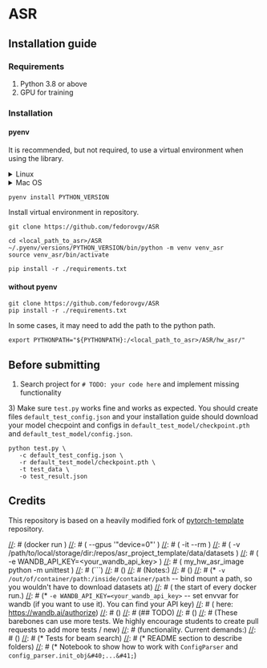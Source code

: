 # ASR

## Installation guide

### Requirements

1) Python 3.8 or above
2) GPU for training

### Installation

#### pyenv

It is recommended, but not required, to use a 
virtual environment when using the library.

<details><summary>Linux</summary>

```shell
curl -L https://github.com/pyenv/pyenv-installer/raw/master/bin/pyenv-installer | bash
export PATH="$HOME/.pyenv/bin:$PATH"
eval "$(pyenv init -)"
eval "$(pyenv virtualenv-init -)"
```

</details>

<details><summary>Mac OS</summary>

```shell
brew install pyenv
```

</details>

```shell
pyenv install PYTHON_VERSION
```

Install virtual environment in repository.

```shell
git clone https://github.com/fedorovgv/ASR

cd <local_path_to_asr>/ASR
~/.pyenv/versions/PYTHON_VERSION/bin/python -m venv venv_asr
source venv_asr/bin/activate

pip install -r ./requirements.txt
```

#### without pyenv

```shell
git clone https://github.com/fedorovgv/ASR
pip install -r ./requirements.txt
```

In some cases, it may need to add the path to the python path.

```shell
export PYTHONPATH="${PYTHONPATH}:/<local_path_to_asr>/ASR/hw_asr/"
```

## Before submitting

[//]: # (0&#41; Make sure your projects run on a new machine after complemeting the installation guide or by )

[//]: # (   running it in docker container.)
1) Search project for `# TODO: your code here` and implement missing functionality

[//]: # (2&#41; Make sure all tests work without errors)

[//]: # (   ```shell)

[//]: # (   python -m unittest discover hw_asr/tests)

[//]: # (   ```)
3) Make sure `test.py` works fine and works as expected. You should create files `default_test_config.json` and your
   installation guide should download your model checpoint and configs in `default_test_model/checkpoint.pth`
   and `default_test_model/config.json`.
   ```shell
   python test.py \
      -c default_test_config.json \
      -r default_test_model/checkpoint.pth \
      -t test_data \
      -o test_result.json
   ```

[//]: # (4&#41; Use `train.py` for training)

## Credits

This repository is based on a heavily modified fork
of [pytorch-template](https://github.com/victoresque/pytorch-template) repository.

[//]: # (## Docker)
[//]: # ()
[//]: # (You can use this project with docker. Quick start:)
[//]: # ()
[//]: # (```bash )
[//]: # (docker build -t my_hw_asr_image . )
[//]: # (docker run \)
[//]: # (   --gpus '"device=0"' \)
[//]: # (   -it --rm \)
[//]: # (   -v /path/to/local/storage/dir:/repos/asr_project_template/data/datasets \)
[//]: # (   -e WANDB_API_KEY=<your_wandb_api_key> \)
[//]: # (	my_hw_asr_image python -m unittest )
[//]: # (```)
[//]: # ()
[//]: # (Notes:)
[//]: # ()
[//]: # (* `-v /out/of/container/path:/inside/container/path` -- bind mount a path, so you wouldn't have to download datasets at)
[//]: # (  the start of every docker run.)
[//]: # (* `-e WANDB_API_KEY=<your_wandb_api_key>` -- set envvar for wandb &#40;if you want to use it&#41;. You can find your API key)
[//]: # (  here: https://wandb.ai/authorize)
[//]: # ()
[//]: # (## TODO)
[//]: # ()
[//]: # (These barebones can use more tests. We highly encourage students to create pull requests to add more tests / new)
[//]: # (functionality. Current demands:)
[//]: # ()
[//]: # (* Tests for beam search)
[//]: # (* README section to describe folders)
[//]: # (* Notebook to show how to work with `ConfigParser` and `config_parser.init_obj&#40;...&#41;`)
